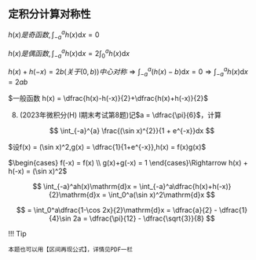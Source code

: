 

## 定积分计算对称性


$h(x)是奇函数,\int_{-a}^ah(x)\mathrm{d}x=0$

$h(x)是偶函数,\int_{-a}^ah(x)\mathrm{d}x=2\int_{0}^ah(x)\mathrm{d}x$

$h(x)+h(-x) = 2b(关于(0,b))中心对称\Rightarrow\int_{-a}^a(h(x)-b)\mathrm{d}x = 0\Rightarrow \int_{-a}^ah(x)\mathrm{d}x = 2ab$


$一般函数 h(x) = \dfrac{h(x)-h(-x)}{2}+\dfrac{h(x)+h(-x)}{2}$


8. (2023年微积分(H) I期末考试第8题)记$a = \dfrac{\pi}{6}$，计算

$$
\int_{-a}^{a} \frac{(\sin x)^{2}}{1 + e^{-x}}dx
$$

$设f(x) = (\sin x)^2,g(x) = \dfrac{1}{1+e^{-x}},h(x) = f(x)g(x)$

$\begin{cases} f(-x) = f(x) \\ g(x)+g(-x) = 1 \end{cases}\Rightarrow h(x) + h(-x) = (\sin x)^2$

$$
\int_{-a}^ah(x)\mathrm{d}x = \int_{-a}^a\dfrac{h(x)+h(-x)}{2}\mathrm{d}x = \int_0^a(\sin x)^2\mathrm{d}x  
$$

$$
= \int_0^a\dfrac{1-\cos 2x}{2}\mathrm{d}x = \dfrac{a}{2} - \dfrac{1}{4}\sin 2a  = \dfrac{\pi}{12} - \dfrac{\sqrt{3}}{8}
$$

!!! Tip

    本题也可以用【区间再现公式】，详情见PDF一栏